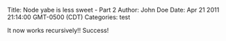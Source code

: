 Title: Node yabe is less sweet - Part 2
Author: John Doe
Date: Apr 21 2011 21:14:00 GMT-0500 (CDT)
Categories: test

It now works recursively!! Success!